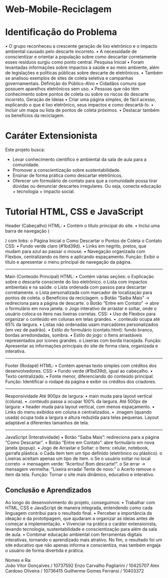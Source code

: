 # Web-Mobile-Reciclagem

# Identificação do Problema 
• O grupo reconheceu a crescente geração de lixo eletrônico e o impacto 
ambiental causado pelo descarte incorreto. 
• A necessidade de conscientizar e orientar a população sobre como descartar 
corretamente esses resíduos surgiu como ponto central. 
Pesquisa Inicial 
• Foram levantadas informações sobre impactos à saúde e ao meio ambiente, 
além de legislações e políticas públicas sobre descarte de eletrônicos. 
• Também se analisou exemplos de sites de coleta seletiva e campanhas 
governamentais. 
Definição do Público-Alvo 
• Cidadãos comuns que possuem aparelhos eletrônicos sem uso. 
• Pessoas que não têm conhecimento sobre pontos de coleta ou sobre os riscos 
do descarte incorreto. 
Geração de Ideias 
• Criar uma página simples, de fácil acesso, explicando o que é lixo eletrônico, 
seus impactos e como descartá-lo. 
• Incluir um mapa ou lista de pontos de coleta próximos. 
• Destacar também os benefícios da reciclagem.

# Caráter Extensionista
Este projeto busca:
- Levar conhecimento científico e ambiental da sala de aula para a comunidade.
- Promover a conscientização sobre sustentabilidade.
- Ensinar de forma prática como descartar eletrônicos.
- Oferecer um formulário de contato para que a comunidade possa tirar dúvidas ou denunciar descartes irregulares.
Ou seja, conecta educação + tecnologia + impacto social.


# Tutorial HTML, CSS e JavaScript

Header (Cabeçalho)
HTML:
•	Contém o título principal do site.
•	Inclui uma barra de navegação (<nav>) com links:
o	Página Inicial
o	Como Descartar
o	Pontos de Coleta
o	Contato
CSS:
•	Fundo verde claro (#1bd39d).
•	Links em negrito, pretos, que mudam para azul ao passar o mouse.
•	Navegação organizada com Flexbox, centralizando os itens e aplicando espaçamento.
Função: Exibir o título e apresentar o menu principal de navegação da página. 
________________________________________
Main (Conteúdo Principal)
HTML:
•	Contém várias seções:
o	Explicação sobre o descarte consciente do lixo eletrônico.
o	Lista com impactos ambientais e na saúde.
o	Lista ordenada com passos para descartar corretamente.
o	Lista personalizada com marcador de localização para pontos de coleta.
o	Benefícios da reciclagem.
o	Botão “Saiba Mais” → redireciona para a página de descarte.
o	Botão “Entre em Contato” → abre o formulário em nova janela.
o	Jogo interativo de arrastar e soltar, onde o usuário coloca os itens nas lixeiras corretas.
CSS:
•	Uso de Flexbox para organizar o conteúdo em colunas em telas grandes.
•	.conteudo ocupa até 65% da largura.
•	Listas não ordenadas usam marcadores personalizados (em vez de padrão).
•	Estilo do formulário (contato.html): fundo branco, bordas arredondadas, sombra.
•	Estilo do jogo:
o	Itens arrastáveis representados por ícones grandes.
o	Lixeiras com borda tracejada.
Função: Apresentar as informações principais do site de forma clara, organizada e interativa.
________________________________________
Footer (Rodapé)
HTML:
•	Contém apenas texto simples com créditos dos desenvolvedores.
CSS:
•	Fundo verde (#1bd39d), igual ao cabeçalho.
•	Texto centralizado.
•	Fonte menor, diferenciando do conteúdo principal.
Função: Identificar o rodapé da página e exibir os créditos dos criadores.
________________________________________
Responsividade
Até 900px de largura:
•	main muda para layout vertical (coluna).
•	.conteudo passa a ocupar 100% da largura.
Até 500px de largura:
•	header muda para layout vertical, com menos espaçamento.
•	Links do menu exibidos em coluna e centralizados.
•	.imagem (quando usada) ocupa toda a largura e altura reduzida para telas pequenas.
Layout adaptável a diferentes tamanhos de tela.
________________________________________
JavaScript (Interatividade)
•	Botão “Saiba Mais”: redireciona para a página “Como Descartar”.
•	Botão “Entre em Contato”: abre formulário em nova janela (popup).
•	Jogo de Arrastar e Soltar:
o	Itens: celular, notebook, garrafa plástica.
o	Cada item tem um tipo definido (eletrônico ou plástico).
o	Lixeiras aceitam apenas um tipo de item.
o	Se o usuário soltar no local correto → mensagem verde: “Acertou! Bom descarte!”.
o	Se errar → mensagem vermelha: “Lixeira errada! Tente de novo.”
o	Acerto remove o item da tela.
Função: Tornar o site mais dinâmico, educativo e interativo.

# Conclusão e Aprendizados
Ao longo do desenvolvimento do projeto, conseguimos:
•	Trabalhar com HTML, CSS e JavaScript de maneira integrada, entendendo como cada linguagem contribui para o resultado final.
•	Perceber a importância da ideação e da prototipagem, que ajudaram a organizar as ideias antes de começar a implementação.
•	Vivenciar na prática o caráter extensionista, levando tecnologia, sustentabilidade e conscientização para além da sala de aula.
•	Combinar educação ambiental com ferramentas digitais interativas, tornando o aprendizado mais atrativo.
No fim, o resultado foi um site educativo que não apenas informa e conscientiza, mas também engaja o usuário de forma divertida e prática.


Nomes e Ra:  
João Vitor Gonçalves / 10737592 
Enzo Carvalho Pagliarini / 10425707 
Alex Cardoso Oliveira / 10736415 
Guilherme Gomes Ferransi / 10403372 
